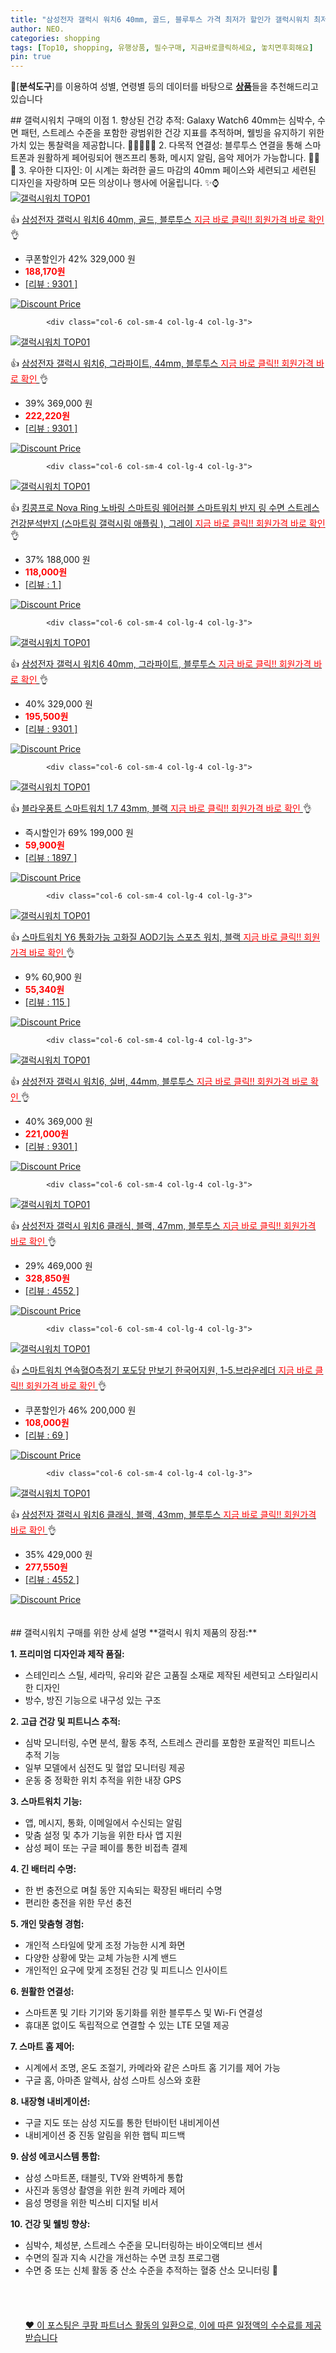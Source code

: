 ```yaml
---
title: "삼성전자 갤럭시 워치6 40mm, 골드, 블루투스 가격 최저가 할인가 갤럭시워치 최저가 추천 제품 비교"
author: NEO.
categories: shopping
tags: [Top10, shopping, 유행상품, 필수구매, 지금바로클릭하세요, 놓치면후회해요]
pin: true
---
```


🌳[**분석도구**]를 이용하여 성별, 연령별 등의 데이터를 바탕으로 [**상품**](https://link.coupang.com/a/bcEFyh)들을 추천해드리고 있습니다
<div class="container"><div class="row">
## 갤럭시워치 구매의 이점
1. 향상된 건강 추적: Galaxy Watch6 40mm는 심박수, 수면 패턴, 스트레스 수준을 포함한 광범위한 건강 지표를 추적하며, 웰빙을 유지하기 위한 가치 있는 통찰력을 제공합니다. 🏃🏻‍♀️🏃‍♂️
2. 다목적 연결성: 블루투스 연결을 통해 스마트폰과 원활하게 페어링되어 핸즈프리 통화, 메시지 알림, 음악 제어가 가능합니다. 📲📞🎶
3. 우아한 디자인: 이 시계는 화려한 골드 마감의 40mm 페이스와 세련되고 세련된 디자인을 자랑하며 모든 의상이나 행사에 어울립니다. ✨⌚️
            <div class="col-6 col-sm-4 col-lg-4 col-lg-3">
<div class="product-container">   
<a href="https://link.coupang.com/re/AFFSDP?lptag=AF3617701&subid=GithubCoopas&pageKey=7405993243&traceid=V0-153&itemId=20078563745&vendorItemId=86296432531">
<img src="https://thumbnail9.coupangcdn.com/thumbnails/remote/230x230ex/image/retail/images/586359210520905-2147f4c8-fc08-4dd9-aa2a-648a297d36d3.jpg" alt="갤럭시워치 TOP01">
</a>
<p>
👍 <a href="https://link.coupang.com/re/AFFSDP?lptag=AF3617701&subid=GithubCoopas&pageKey=7405993243&traceid=V0-153&itemId=20078563745&vendorItemId=86296432531">삼성전자 갤럭시 워치6 40mm, 골드, 블루투스 <font color=red> 지금 바로 클릭!! 회원가격 바로 확인 </font> </a> 👌 
</p>
<ul>
<li>쿠폰할인가 42%  329,000   원</li>
<li><b><span style='color:red'>188,170원</span></b></li>
<li>  <a href="https://link.coupang.com/re/AFFSDP?lptag=AF3617701&subid=GithubCoopas&pageKey=7405993243&traceid=V0-153&itemId=20078563745&vendorItemId=86296432531">[리뷰 : 9301 ]</a></li>
</ul>
<a href="https://link.coupang.com/re/AFFSDP?lptag=AF3617701&subid=GithubCoopas&pageKey=7405993243&traceid=V0-153&itemId=20078563745&vendorItemId=86296432531">
<img src="/discount_price.png" alt="Discount Price">
</a>
</div>
            </div>
    
            <div class="col-6 col-sm-4 col-lg-4 col-lg-3">
<div class="product-container">   
<a href="https://link.coupang.com/re/AFFSDP?lptag=AF3617701&subid=GithubCoopas&pageKey=7405993243&traceid=V0-153&itemId=19178499694&vendorItemId=86296432520">
<img src="https://thumbnail8.coupangcdn.com/thumbnails/remote/230x230ex/image/retail/images/6436262819205713-57d00ddd-eb6c-4d07-a117-91499a1beec4.jpg" alt="갤럭시워치 TOP01">
</a>
<p>
👍 <a href="https://link.coupang.com/re/AFFSDP?lptag=AF3617701&subid=GithubCoopas&pageKey=7405993243&traceid=V0-153&itemId=19178499694&vendorItemId=86296432520">삼성전자 갤럭시 워치6, 그라파이트, 44mm, 블루투스 <font color=red> 지금 바로 클릭!! 회원가격 바로 확인 </font> </a> 👌 
</p>
<ul>
<li>39%  369,000   원</li>
<li><b><span style='color:red'>222,220원</span></b></li>
<li>  <a href="https://link.coupang.com/re/AFFSDP?lptag=AF3617701&subid=GithubCoopas&pageKey=7405993243&traceid=V0-153&itemId=19178499694&vendorItemId=86296432520">[리뷰 : 9301 ]</a></li>
</ul>
<a href="https://link.coupang.com/re/AFFSDP?lptag=AF3617701&subid=GithubCoopas&pageKey=7405993243&traceid=V0-153&itemId=19178499694&vendorItemId=86296432520">
<img src="/discount_price.png" alt="Discount Price">
</a>
</div>
            </div>
    
            <div class="col-6 col-sm-4 col-lg-4 col-lg-3">
<div class="product-container">   
<a href="https://link.coupang.com/re/AFFSDP?lptag=AF3617701&subid=GithubCoopas&pageKey=7987605766&traceid=V0-153&itemId=22190594837&vendorItemId=89236912084">
<img src="https://thumbnail7.coupangcdn.com/thumbnails/remote/230x230ex/image/vendor_inventory/e3ea/311f7b3ed22755133172133dd21b95cdbf5537e2e68acf9856bb9b2a1100.png" alt="갤럭시워치 TOP01">
</a>
<p>
👍 <a href="https://link.coupang.com/re/AFFSDP?lptag=AF3617701&subid=GithubCoopas&pageKey=7987605766&traceid=V0-153&itemId=22190594837&vendorItemId=89236912084">킹콩프로 Nova Ring 노바링 스마트링 웨어러블 스마트워치 반지 링 수면 스트레스 건강분석반지 (스마트링 갤럭시링 애플링 ), 그레이 <font color=red> 지금 바로 클릭!! 회원가격 바로 확인 </font> </a> 👌 
</p>
<ul>
<li>37%  188,000   원</li>
<li><b><span style='color:red'>118,000원</span></b></li>
<li>  <a href="https://link.coupang.com/re/AFFSDP?lptag=AF3617701&subid=GithubCoopas&pageKey=7987605766&traceid=V0-153&itemId=22190594837&vendorItemId=89236912084">[리뷰 : 1 ]</a></li>
</ul>
<a href="https://link.coupang.com/re/AFFSDP?lptag=AF3617701&subid=GithubCoopas&pageKey=7987605766&traceid=V0-153&itemId=22190594837&vendorItemId=89236912084">
<img src="/discount_price.png" alt="Discount Price">
</a>
</div>
            </div>
    
            <div class="col-6 col-sm-4 col-lg-4 col-lg-3">
<div class="product-container">   
<a href="https://link.coupang.com/re/AFFSDP?lptag=AF3617701&subid=GithubCoopas&pageKey=7405993243&traceid=V0-153&itemId=20078392318&vendorItemId=86296432548">
<img src="https://thumbnail7.coupangcdn.com/thumbnails/remote/230x230ex/image/retail/images/5131839763577018-a0c9b29a-3ab4-4984-bcb1-ef170351c838.jpg" alt="갤럭시워치 TOP01">
</a>
<p>
👍 <a href="https://link.coupang.com/re/AFFSDP?lptag=AF3617701&subid=GithubCoopas&pageKey=7405993243&traceid=V0-153&itemId=20078392318&vendorItemId=86296432548">삼성전자 갤럭시 워치6 40mm, 그라파이트, 블루투스 <font color=red> 지금 바로 클릭!! 회원가격 바로 확인 </font> </a> 👌 
</p>
<ul>
<li>40%  329,000   원</li>
<li><b><span style='color:red'>195,500원</span></b></li>
<li>  <a href="https://link.coupang.com/re/AFFSDP?lptag=AF3617701&subid=GithubCoopas&pageKey=7405993243&traceid=V0-153&itemId=20078392318&vendorItemId=86296432548">[리뷰 : 9301 ]</a></li>
</ul>
<a href="https://link.coupang.com/re/AFFSDP?lptag=AF3617701&subid=GithubCoopas&pageKey=7405993243&traceid=V0-153&itemId=20078392318&vendorItemId=86296432548">
<img src="/discount_price.png" alt="Discount Price">
</a>
</div>
            </div>
    
            <div class="col-6 col-sm-4 col-lg-4 col-lg-3">
<div class="product-container">   
<a href="https://link.coupang.com/re/AFFSDP?lptag=AF3617701&subid=GithubCoopas&pageKey=6595646756&traceid=V0-153&itemId=14901036137&vendorItemId=82125542549">
<img src="https://thumbnail9.coupangcdn.com/thumbnails/remote/230x230ex/image/vendor_inventory/c5b8/efe7401476ce54c6a44ce5fed961ec5f2abfd9047834c2248a1e9a5ce24e.jpg" alt="갤럭시워치 TOP01">
</a>
<p>
👍 <a href="https://link.coupang.com/re/AFFSDP?lptag=AF3617701&subid=GithubCoopas&pageKey=6595646756&traceid=V0-153&itemId=14901036137&vendorItemId=82125542549">블라우풍트 스마트워치 1.7 43mm, 블랙 <font color=red> 지금 바로 클릭!! 회원가격 바로 확인 </font> </a> 👌 
</p>
<ul>
<li>즉시할인가 69%  199,000   원</li>
<li><b><span style='color:red'>59,900원</span></b></li>
<li>  <a href="https://link.coupang.com/re/AFFSDP?lptag=AF3617701&subid=GithubCoopas&pageKey=6595646756&traceid=V0-153&itemId=14901036137&vendorItemId=82125542549">[리뷰 : 1897 ]</a></li>
</ul>
<a href="https://link.coupang.com/re/AFFSDP?lptag=AF3617701&subid=GithubCoopas&pageKey=6595646756&traceid=V0-153&itemId=14901036137&vendorItemId=82125542549">
<img src="/discount_price.png" alt="Discount Price">
</a>
</div>
            </div>
    
            <div class="col-6 col-sm-4 col-lg-4 col-lg-3">
<div class="product-container">   
<a href="https://link.coupang.com/re/AFFSDP?lptag=AF3617701&subid=GithubCoopas&pageKey=7969516777&traceid=V0-153&itemId=22068123127&vendorItemId=89115254140">
<img src="https://thumbnail7.coupangcdn.com/thumbnails/remote/230x230ex/image/vendor_inventory/9b84/4ac34b23058a4c60128a1aa52c49b9a89eec4682cf376b9a3e6f91394990.jpg" alt="갤럭시워치 TOP01">
</a>
<p>
👍 <a href="https://link.coupang.com/re/AFFSDP?lptag=AF3617701&subid=GithubCoopas&pageKey=7969516777&traceid=V0-153&itemId=22068123127&vendorItemId=89115254140">스마트워치 Y6 통화가능 고화질 AOD기능 스포츠 워치, 블랙 <font color=red> 지금 바로 클릭!! 회원가격 바로 확인 </font> </a> 👌 
</p>
<ul>
<li>9%  60,900   원</li>
<li><b><span style='color:red'>55,340원</span></b></li>
<li>  <a href="https://link.coupang.com/re/AFFSDP?lptag=AF3617701&subid=GithubCoopas&pageKey=7969516777&traceid=V0-153&itemId=22068123127&vendorItemId=89115254140">[리뷰 : 115 ]</a></li>
</ul>
<a href="https://link.coupang.com/re/AFFSDP?lptag=AF3617701&subid=GithubCoopas&pageKey=7969516777&traceid=V0-153&itemId=22068123127&vendorItemId=89115254140">
<img src="/discount_price.png" alt="Discount Price">
</a>
</div>
            </div>
    
            <div class="col-6 col-sm-4 col-lg-4 col-lg-3">
<div class="product-container">   
<a href="https://link.coupang.com/re/AFFSDP?lptag=AF3617701&subid=GithubCoopas&pageKey=7405993243&traceid=V0-153&itemId=19680388194&vendorItemId=86296432508">
<img src="https://thumbnail8.coupangcdn.com/thumbnails/remote/230x230ex/image/retail/images/5815150799649944-e540a56c-422e-47ac-ab9a-72188e93f66f.jpg" alt="갤럭시워치 TOP01">
</a>
<p>
👍 <a href="https://link.coupang.com/re/AFFSDP?lptag=AF3617701&subid=GithubCoopas&pageKey=7405993243&traceid=V0-153&itemId=19680388194&vendorItemId=86296432508">삼성전자 갤럭시 워치6, 실버, 44mm, 블루투스 <font color=red> 지금 바로 클릭!! 회원가격 바로 확인 </font> </a> 👌 
</p>
<ul>
<li>40%  369,000   원</li>
<li><b><span style='color:red'>221,000원</span></b></li>
<li>  <a href="https://link.coupang.com/re/AFFSDP?lptag=AF3617701&subid=GithubCoopas&pageKey=7405993243&traceid=V0-153&itemId=19680388194&vendorItemId=86296432508">[리뷰 : 9301 ]</a></li>
</ul>
<a href="https://link.coupang.com/re/AFFSDP?lptag=AF3617701&subid=GithubCoopas&pageKey=7405993243&traceid=V0-153&itemId=19680388194&vendorItemId=86296432508">
<img src="/discount_price.png" alt="Discount Price">
</a>
</div>
            </div>
    
            <div class="col-6 col-sm-4 col-lg-4 col-lg-3">
<div class="product-container">   
<a href="https://link.coupang.com/re/AFFSDP?lptag=AF3617701&subid=GithubCoopas&pageKey=7405993236&traceid=V0-153&itemId=19178499550&vendorItemId=86296432392">
<img src="https://thumbnail8.coupangcdn.com/thumbnails/remote/230x230ex/image/retail/images/5815398008616298-c7cda65d-2b44-4d0f-9b84-388c1d686d7c.jpg" alt="갤럭시워치 TOP01">
</a>
<p>
👍 <a href="https://link.coupang.com/re/AFFSDP?lptag=AF3617701&subid=GithubCoopas&pageKey=7405993236&traceid=V0-153&itemId=19178499550&vendorItemId=86296432392">삼성전자 갤럭시 워치6 클래식, 블랙, 47mm, 블루투스 <font color=red> 지금 바로 클릭!! 회원가격 바로 확인 </font> </a> 👌 
</p>
<ul>
<li>29%  469,000   원</li>
<li><b><span style='color:red'>328,850원</span></b></li>
<li>  <a href="https://link.coupang.com/re/AFFSDP?lptag=AF3617701&subid=GithubCoopas&pageKey=7405993236&traceid=V0-153&itemId=19178499550&vendorItemId=86296432392">[리뷰 : 4552 ]</a></li>
</ul>
<a href="https://link.coupang.com/re/AFFSDP?lptag=AF3617701&subid=GithubCoopas&pageKey=7405993236&traceid=V0-153&itemId=19178499550&vendorItemId=86296432392">
<img src="/discount_price.png" alt="Discount Price">
</a>
</div>
            </div>
    
            <div class="col-6 col-sm-4 col-lg-4 col-lg-3">
<div class="product-container">   
<a href="https://link.coupang.com/re/AFFSDP?lptag=AF3617701&subid=GithubCoopas&pageKey=7439163519&traceid=V0-153&itemId=22601690158&vendorItemId=89644659087">
<img src="https://thumbnail10.coupangcdn.com/thumbnails/remote/230x230ex/image/vendor_inventory/5a99/a0950042b40da882c8b8c888de7319b82278d39a645b8d81841cfbbaae24.jpg" alt="갤럭시워치 TOP01">
</a>
<p>
👍 <a href="https://link.coupang.com/re/AFFSDP?lptag=AF3617701&subid=GithubCoopas&pageKey=7439163519&traceid=V0-153&itemId=22601690158&vendorItemId=89644659087">스마트워치 연속혈O측정기 포도당 만보기 한국어지원, 1-5.브라운레더 <font color=red> 지금 바로 클릭!! 회원가격 바로 확인 </font> </a> 👌 
</p>
<ul>
<li>쿠폰할인가 46%  200,000   원</li>
<li><b><span style='color:red'>108,000원</span></b></li>
<li>  <a href="https://link.coupang.com/re/AFFSDP?lptag=AF3617701&subid=GithubCoopas&pageKey=7439163519&traceid=V0-153&itemId=22601690158&vendorItemId=89644659087">[리뷰 : 69 ]</a></li>
</ul>
<a href="https://link.coupang.com/re/AFFSDP?lptag=AF3617701&subid=GithubCoopas&pageKey=7439163519&traceid=V0-153&itemId=22601690158&vendorItemId=89644659087">
<img src="/discount_price.png" alt="Discount Price">
</a>
</div>
            </div>
    
            <div class="col-6 col-sm-4 col-lg-4 col-lg-3">
<div class="product-container">   
<a href="https://link.coupang.com/re/AFFSDP?lptag=AF3617701&subid=GithubCoopas&pageKey=7405993236&traceid=V0-153&itemId=19178499547&vendorItemId=86296432360">
<img src="https://thumbnail9.coupangcdn.com/thumbnails/remote/230x230ex/image/retail/images/586610831489451-36f12329-e7a0-4901-a1b9-6089d50072cc.jpg" alt="갤럭시워치 TOP01">
</a>
<p>
👍 <a href="https://link.coupang.com/re/AFFSDP?lptag=AF3617701&subid=GithubCoopas&pageKey=7405993236&traceid=V0-153&itemId=19178499547&vendorItemId=86296432360">삼성전자 갤럭시 워치6 클래식, 블랙, 43mm, 블루투스 <font color=red> 지금 바로 클릭!! 회원가격 바로 확인 </font> </a> 👌 
</p>
<ul>
<li>35%  429,000   원</li>
<li><b><span style='color:red'>277,550원</span></b></li>
<li>  <a href="https://link.coupang.com/re/AFFSDP?lptag=AF3617701&subid=GithubCoopas&pageKey=7405993236&traceid=V0-153&itemId=19178499547&vendorItemId=86296432360">[리뷰 : 4552 ]</a></li>
</ul>
<a href="https://link.coupang.com/re/AFFSDP?lptag=AF3617701&subid=GithubCoopas&pageKey=7405993236&traceid=V0-153&itemId=19178499547&vendorItemId=86296432360">
<img src="/discount_price.png" alt="Discount Price">
</a>
</div>
            </div>
    
</div></div><br><br>
## 갤럭시워치 구매를 위한 상세 설명
**갤럭시 워치 제품의 장점:**

**1. 프리미엄 디자인과 제작 품질:**
* 스테인리스 스틸, 세라믹, 유리와 같은 고품질 소재로 제작된 세련되고 스타일리시한 디자인
* 방수, 방진 기능으로 내구성 있는 구조

**2. 고급 건강 및 피트니스 추적:**
* 심박 모니터링, 수면 분석, 활동 추적, 스트레스 관리를 포함한 포괄적인 피트니스 추적 기능
* 일부 모델에서 심전도 및 혈압 모니터링 제공
* 운동 중 정확한 위치 추적을 위한 내장 GPS

**3. 스마트워치 기능:**
* 앱, 메시지, 통화, 이메일에서 수신되는 알림
* 맞춤 설정 및 추가 기능을 위한 타사 앱 지원
* 삼성 페이 또는 구글 페이를 통한 비접촉 결제

**4. 긴 배터리 수명:**
* 한 번 충전으로 며칠 동안 지속되는 확장된 배터리 수명
* 편리한 충전을 위한 무선 충전

**5. 개인 맞춤형 경험:**
* 개인적 스타일에 맞게 조정 가능한 시계 화면
* 다양한 상황에 맞는 교체 가능한 시계 밴드
* 개인적인 요구에 맞게 조정된 건강 및 피트니스 인사이트

**6. 원활한 연결성:**
* 스마트폰 및 기타 기기와 동기화를 위한 블루투스 및 Wi-Fi 연결성
* 휴대폰 없이도 독립적으로 연결할 수 있는 LTE 모델 제공

**7. 스마트 홈 제어:**
* 시계에서 조명, 온도 조절기, 카메라와 같은 스마트 홈 기기를 제어 가능
* 구글 홈, 아마존 알렉사, 삼성 스마트 싱스와 호환

**8. 내장형 내비게이션:**
* 구글 지도 또는 삼성 지도를 통한 턴바이턴 내비게이션
* 내비게이션 중 진동 알림을 위한 햅틱 피드백

**9. 삼성 에코시스템 통합:**
* 삼성 스마트폰, 태블릿, TV와 완벽하게 통합
* 사진과 동영상 촬영을 위한 원격 카메라 제어
* 음성 명령을 위한 빅스비 디지털 비서

**10. 건강 및 웰빙 향상:**
* 심박수, 체성분, 스트레스 수준을 모니터링하는 바이오액티브 센서
* 수면의 질과 지속 시간을 개선하는 수면 코칭 프로그램
* 수면 중 또는 신체 활동 중 산소 수준을 추적하는 혈중 산소 모니터링 🤖<br><br><br><br><br> [ ❤  이 포스팅은 쿠팡 파트너스 활동의 일환으로, 이에 따른 일정액의 수수료를 제공받습니다](https://link.coupang.com/a/bcEFyh)
